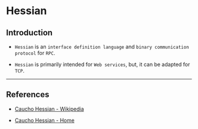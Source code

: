 # Hessian

## Introduction

* `Hessian` is an `interface definition language` and `binary communication protocol` for `RPC`.

* `Hessian` is primarily intended for `Web services`, but, it can be adapted for `TCP`.

---

## References

* [Caucho Hessian - Wikipedia](https://en.wikipedia.org/wiki/Hessian_(Web_service_protocol))

* [Caucho Hessian - Home](http://hessian.caucho.com/)